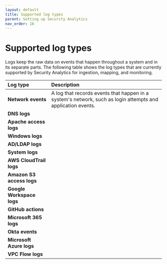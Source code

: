 ```yaml
---
layout: default
title: Supported log types
parent: Setting up Security Analytics
nav_order: 16
---
```



# Supported log types

Logs keep the raw data on events that happen throughout a system and in its separate parts. The following table shows the log types that are currently supported by Security Analytics for ingestion, mapping, and monitoring.

| Log type | Description |
| :--- |:--- |
| **Network events** | A log that records events that happen in a system's network, such as login attempts and application events. |
| **DNS logs** | 
| **Apache access logs** | 
| **Windows logs** | 
| **AD/LDAP logs** | 
| **System logs** | 
| **AWS CloudTrail logs** | 
| **Amazon S3 access logs** | 
| **Google Workspace logs** | 
| **GitHub actions** | 
| **Microsoft 365 logs** | 
| **Okta events** | 
| **Microsoft Azure logs** | 
| **VPC Flow logs** | 

